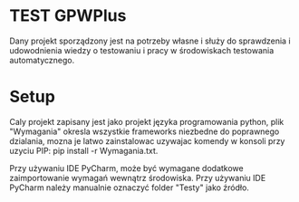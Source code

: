 # TEST GPWPlus

Dany projekt sporządzony jest na potrzeby własne i służy do sprawdzenia i udowodnienia wiedzy o testowaniu i pracy w środowiskach testowania automatycznego.

# Setup

Caly projekt zapisany jest jako projekt języka programowania python,
plik "Wymagania" okresla wszystkie frameworks niezbedne do poprawnego dzialania,
mozna je latwo zainstalowac uzywajac komendy w konsoli przy uzyciu PIP: pip install -r Wymagania.txt.

Przy używaniu IDE PyCharm, może być wymagane dodatkowe zaimportowanie wymagań wewnątrz środowiska.
Przy używaniu IDE PyCharm należy manualnie oznaczyć folder "Testy" jako źródło.

